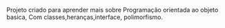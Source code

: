 Projeto criado para aprender mais sobre Programação orientada ao objeto basica, Com classes,heranças,interface, polimorfismo.
